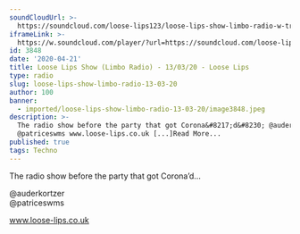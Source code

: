 ```yaml
---
soundCloudUrl: >-
  https://soundcloud.com/loose-lips123/loose-lips-show-limbo-radio-w-treece-kortzer-13032020
iframeLink: >-
  https://w.soundcloud.com/player/?url=https://soundcloud.com/loose-lips123/loose-lips-show-limbo-radio-w-treece-kortzer-13032020&color=00aabb&auto_play=false&hide_related=false&show_comments=true&show_user=true&show_reposts=false
id: 3848
date: '2020-04-21'
title: Loose Lips Show (Limbo Radio) - 13/03/20 - Loose Lips
type: radio
slug: loose-lips-show-limbo-radio-13-03-20
author: 100
banner:
  - imported/loose-lips-show-limbo-radio-13-03-20/image3848.jpeg
description: >-
  The radio show before the party that got Corona&#8217;d&#8230; @auderkortzer
  @patriceswms www.loose-lips.co.uk [...]Read More...
published: true
tags: Techno
---
```

The radio show before the party that got Corona’d…

@auderkortzer  
@patriceswms

www.loose-lips.co.uk